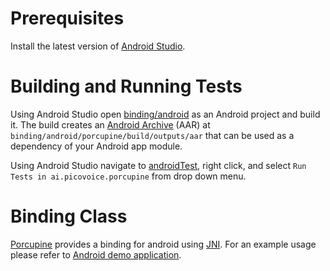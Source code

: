 # Prerequisites

Install the latest version of [Android Studio](https://developer.android.com/studio/index.html).

# Building and Running Tests

Using Android Studio open [binding/android](/binding/android) as an Android project and build it. The build creates an 
[Android Archive](https://developer.android.com/studio/projects/android-library.html) (AAR) at
`binding/android/porcupine/build/outputs/aar` that can be used as a dependency of your Android app module.


Using Android Studio navigate to [androidTest](/binding/android/porcupine/src/androidTest/java/ai/picovoice/porcupine),
right click, and select `Run Tests in ai.picovoice.porcupine` from drop down menu.

# Binding Class
 
[Porcupine](/binding/android/porcupine/src/main/java/ai/picovoice/porcupine/Porcupine.java) provides a binding for android
using [JNI](https://en.wikipedia.org/wiki/Java_Native_Interface). For an example usage please refer to
[Android demo application](/demo/android).
